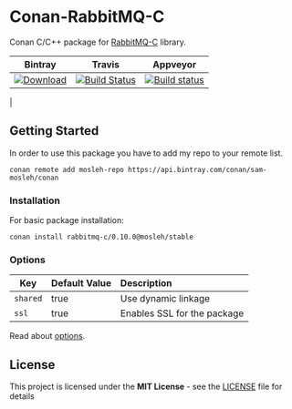 # Conan-RabbitMQ-C

Conan C/C++ package for [RabbitMQ-C](https://github.com/alanxz/rabbitmq-c) library.

| Bintray | Travis | Appveyor |
|---------|--------|----------|
|[ ![Download](https://api.bintray.com/packages/sam-mosleh/conan/rabbitmq-c:mosleh/images/download.svg?version=0.10.0:stable) ](https://bintray.com/sam-mosleh/conan/rabbitmq-c:mosleh/0.10.0:stable/link)|[![Build Status](https://travis-ci.com/sam-mosleh/conan-rabbitmq-c.svg?branch=master)](https://travis-ci.com/sam-mosleh/conan-rabbitmq-c)|[![Build status](https://ci.appveyor.com/api/projects/status/r30veyik8o24yyev/branch/master?svg=true)](https://ci.appveyor.com/project/sam-mosleh/conan-rabbitmq-c/branch/master)
|



## Getting Started

In order to use this package you have to add my repo to your remote list.
```
conan remote add mosleh-repo https://api.bintray.com/conan/sam-mosleh/conan
```

### Installation

For basic package installation:

```
conan install rabbitmq-c/0.10.0@mosleh/stable
```

### Options

Key | Default Value | Description
--- | --- | :--
`shared` | true | Use dynamic linkage
`ssl` | true | Enables SSL for the package

Read about [options](https://docs.conan.io/en/latest/creating_packages/getting_started.html?highlight=options#settings-vs-options).

## License

This project is licensed under the **MIT License** - see the [LICENSE](https://github.com/alanxz/rabbitmq-c/blob/master/LICENSE-MIT) file for details
